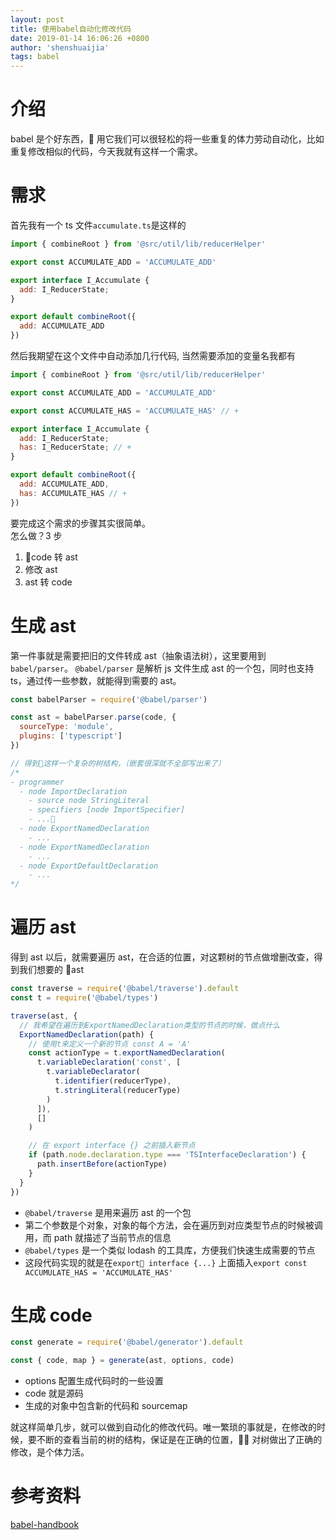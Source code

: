 ```yaml
---
layout: post
title: 使用babel自动化修改代码
date: 2019-01-14 16:06:26 +0800
author: 'shenshuaijia'
tags: babel
---
```


# 介绍

babel 是个好东西， 用它我们可以很轻松的将一些重复的体力劳动自动化，比如重复修改相似的代码，今天我就有这样一个需求。

# 需求

首先我有一个 ts 文件`accumulate.ts`是这样的

```javascript
import { combineRoot } from '@src/util/lib/reducerHelper'

export const ACCUMULATE_ADD = 'ACCUMULATE_ADD'

export interface I_Accumulate {
  add: I_ReducerState;
}

export default combineRoot({
  add: ACCUMULATE_ADD
})
```

然后我期望在这个文件中自动添加几行代码, 当然需要添加的变量名我都有

```javascript
import { combineRoot } from '@src/util/lib/reducerHelper'

export const ACCUMULATE_ADD = 'ACCUMULATE_ADD'

export const ACCUMULATE_HAS = 'ACCUMULATE_HAS' // +

export interface I_Accumulate {
  add: I_ReducerState;
  has: I_ReducerState; // +
}

export default combineRoot({
  add: ACCUMULATE_ADD,
  has: ACCUMULATE_HAS // +
})
```

要完成这个需求的步骤其实很简单。<br>
怎么做？3 步

1. code 转 ast
2. 修改 ast
3. ast 转 code

# 生成 ast

第一件事就是需要把旧的文件转成 ast（抽象语法树），这里要用到`babel/parser`。
`@babel/parser` 是解析 js 文件生成 ast 的一个包，同时也支持 ts，通过传一些参数，就能得到需要的 ast。

```javascript
const babelParser = require('@babel/parser')

const ast = babelParser.parse(code, {
  sourceType: 'module',
  plugins: ['typescript']
})

// 得到这样一个复杂的树结构，（嵌套很深就不全部写出来了）
/*
- programmer
  - node ImportDeclaration
    - source node StringLiteral
    - specifiers [node ImportSpecifier]
    - ...
  - node ExportNamedDeclaration
    - ...
  - node ExportNamedDeclaration
    - ...
  - node ExportDefaultDeclaration
    - ...
*/
```

# 遍历 ast

得到 ast 以后，就需要遍历 ast，在合适的位置，对这颗树的节点做增删改查，得到我们想要的 ast

```javascript
const traverse = require('@babel/traverse').default
const t = require('@babel/types')

traverse(ast, {
  // 我希望在遍历到ExportNamedDeclaration类型的节点的时候，做点什么
  ExportNamedDeclaration(path) {
    // 使用t来定义一个新的节点 const A = 'A'
    const actionType = t.exportNamedDeclaration(
      t.variableDeclaration('const', [
        t.variableDeclarator(
          t.identifier(reducerType),
          t.stringLiteral(reducerType)
        )
      ]),
      []
    )

    // 在 export interface {} 之前插入新节点
    if (path.node.declaration.type === 'TSInterfaceDeclaration') {
      path.insertBefore(actionType)
    }
  }
})
```

- `@babel/traverse` 是用来遍历 ast 的一个包
- 第二个参数是个对象，对象的每个方法，会在遍历到对应类型节点的时候被调用，而 path 就描述了当前节点的信息
- `@babel/types` 是一个类似 lodash 的工具库，方便我们快速生成需要的节点
- 这段代码实现的就是在`export interface {...}` 上面插入`export const ACCUMULATE_HAS = 'ACCUMULATE_HAS'`

# 生成 code

```javascript
const generate = require('@babel/generator').default

const { code, map } = generate(ast, options, code)
```

- options 配置生成代码时的一些设置
- code 就是源码
- 生成的对象中包含新的代码和 sourcemap

就这样简单几步，就可以做到自动化的修改代码。唯一繁琐的事就是，在修改的时候，要不断的查看当前的树的结构，保证是在正确的位置， 对树做出了正确的修改，是个体力活。

# 参考资料

[babel-handbook](https://github.com/jamiebuilds/babel-handbook)
